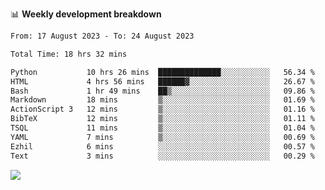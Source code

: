 📊 **Weekly development breakdown**
<!--START_SECTION:waka-->

```txt
From: 17 August 2023 - To: 24 August 2023

Total Time: 18 hrs 32 mins

Python           10 hrs 26 mins  ██████████████░░░░░░░░░░░   56.34 %
HTML             4 hrs 56 mins   ██████▓░░░░░░░░░░░░░░░░░░   26.67 %
Bash             1 hr 49 mins    ██▒░░░░░░░░░░░░░░░░░░░░░░   09.86 %
Markdown         18 mins         ▒░░░░░░░░░░░░░░░░░░░░░░░░   01.69 %
ActionScript 3   12 mins         ▒░░░░░░░░░░░░░░░░░░░░░░░░   01.16 %
BibTeX           12 mins         ▒░░░░░░░░░░░░░░░░░░░░░░░░   01.11 %
TSQL             11 mins         ▒░░░░░░░░░░░░░░░░░░░░░░░░   01.04 %
YAML             7 mins          ▒░░░░░░░░░░░░░░░░░░░░░░░░   00.69 %
Ezhil            6 mins          ░░░░░░░░░░░░░░░░░░░░░░░░░   00.57 %
Text             3 mins          ░░░░░░░░░░░░░░░░░░░░░░░░░   00.29 %
```

<!--END_SECTION:waka-->
![](https://komarev.com/ghpvc/?username=callanwu)
